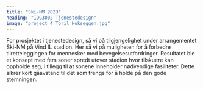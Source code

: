```yaml
---
title: "Ski-NM 2023"
heading: "IDG3002 Tjenestedesign"
image: "project_4_Toril Hokseggen.jpg"
---
```


For prosjektet i tjenestedesign, så vi på tilgjengelighet under arrangementet Ski-NM på Vind IL stadion. Her så vi på muligheten for å forbedre tilretteleggingen for mennesker med bevegelsesutfordringer. Resultatet ble et konsept med fem soner spredt utover stadion hvor tilskuere kan oppholde seg, i tillegg til at sonene inneholder nødvendige fasiliteter. Dette sikrer kort gåavstand til det som trengs for å holde på den gode stemningen.

